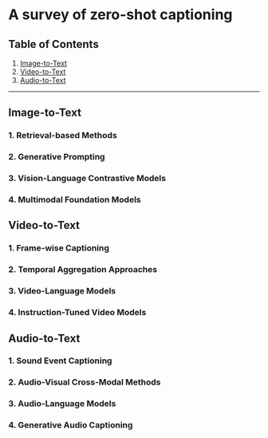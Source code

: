 # A survey of zero-shot captioning

## Table of Contents

1. [Image-to-Text](#image-to-text)
2. [Video-to-Text](#video-to-text)
3. [Audio-to-Text](#audio-to-text)

---

## Image-to-Text

### 1. Retrieval-based Methods

### 2. Generative Prompting

### 3. Vision-Language Contrastive Models

### 4. Multimodal Foundation Models

## Video-to-Text

### 1. Frame-wise Captioning

### 2. Temporal Aggregation Approaches

### 3. Video-Language Models

### 4. Instruction-Tuned Video Models

## Audio-to-Text

### 1. Sound Event Captioning

### 2. Audio-Visual Cross-Modal Methods

### 3. Audio-Language Models

### 4. Generative Audio Captioning
